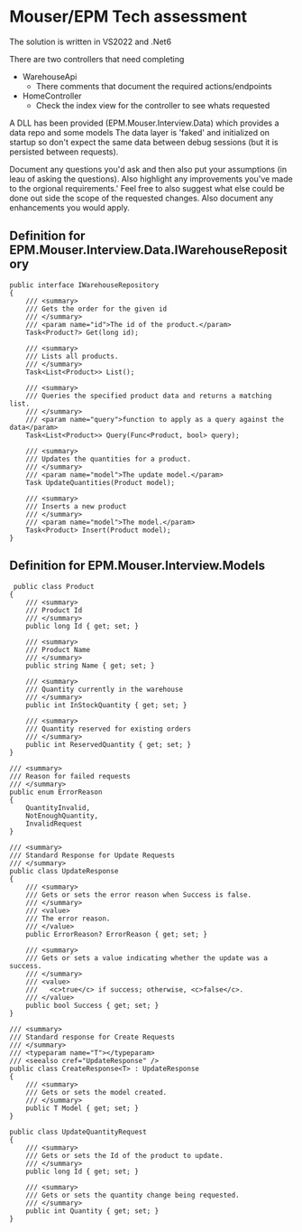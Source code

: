 # Mouser/EPM Tech assessment

The solution is written in VS2022 and .Net6

There are two controllers that need completing
 - WarehouseApi
    - There comments that document the required actions/endpoints
 - HomeController
    - Check the index view for the controller to see whats requested 

A DLL has been provided (EPM.Mouser.Interview.Data) which provides a data repo and some models
The data layer is 'faked' and initialized on startup so don't expect the same data between debug sessions (but it is persisted between requests).


Document any questions you'd ask and then also put your assumptions (in leau of asking the questions).  Also highlight any improvements you've made to the orgional requirements.'
Feel free to also suggest what else could be done out side the scope of the requested changes.
Also document any enhancements you would apply.



## Definition for EPM.Mouser.Interview.Data.IWarehouseRepository
```
public interface IWarehouseRepository
{
    /// <summary>
    /// Gets the order for the given id
    /// </summary>
    /// <param name="id">The id of the product.</param>
    Task<Product?> Get(long id);

    /// <summary>
    /// Lists all products.
    /// </summary>
    Task<List<Product>> List();

    /// <summary>
    /// Queries the specified product data and returns a matching list.
    /// </summary>
    /// <param name="query">function to apply as a query against the data</param>
    Task<List<Product>> Query(Func<Product, bool> query);

    /// <summary>
    /// Updates the quantities for a product.
    /// </summary>
    /// <param name="model">The update model.</param>
    Task UpdateQuantities(Product model);

    /// <summary>
    /// Inserts a new product
    /// </summary>
    /// <param name="model">The model.</param>
    Task<Product> Insert(Product model);
}
```
## Definition for EPM.Mouser.Interview.Models
```
 public class Product
{
    /// <summary>
    /// Product Id
    /// </summary>
    public long Id { get; set; }

    /// <summary>
    /// Product Name
    /// </summary>
    public string Name { get; set; }

    /// <summary>
    /// Quantity currently in the warehouse
    /// </summary>
    public int InStockQuantity { get; set; }

    /// <summary>
    /// Quantity reserved for existing orders
    /// </summary>
    public int ReservedQuantity { get; set; }
}

/// <summary>
/// Reason for failed requests
/// </summary>
public enum ErrorReason
{
    QuantityInvalid,
    NotEnoughQuantity,
    InvalidRequest
}

/// <summary>
/// Standard Response for Update Requests
/// </summary>
public class UpdateResponse
{
    /// <summary>
    /// Gets or sets the error reason when Success is false.
    /// </summary>
    /// <value>
    /// The error reason.
    /// </value>
    public ErrorReason? ErrorReason { get; set; }

    /// <summary>
    /// Gets or sets a value indicating whether the update was a success.
    /// </summary>
    /// <value>
    ///   <c>true</c> if success; otherwise, <c>false</c>.
    /// </value>
    public bool Success { get; set; }
}

/// <summary>
/// Standard response for Create Requests
/// </summary>
/// <typeparam name="T"></typeparam>
/// <seealso cref="UpdateResponse" />
public class CreateResponse<T> : UpdateResponse
{
    /// <summary>
    /// Gets or sets the model created.
    /// </summary>
    public T Model { get; set; }
}

public class UpdateQuantityRequest
{
    /// <summary>
    /// Gets or sets the Id of the product to update.
    /// </summary>
    public long Id { get; set; }

    /// <summary>
    /// Gets or sets the quantity change being requested.
    /// </summary>
    public int Quantity { get; set; }
}
```
